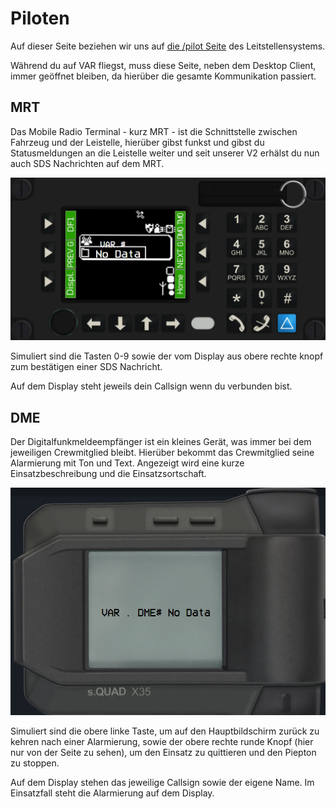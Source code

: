 # Piloten

Auf dieser Seite beziehen wir uns auf [die /pilot Seite](https://lst.premiumag.de/pilot) des Leitstellensystems.

Während du auf VAR fliegst, muss diese Seite, neben dem Desktop Client, immer geöffnet bleiben, da hierüber die gesamte Kommunikation passiert.

## MRT

Das Mobile Radio Terminal - kurz MRT - ist die Schnittstelle zwischen Fahrzeug und der Leistelle, hierüber gibst funkst und gibst du Statusmeldungen an die Leistelle weiter und seit unserer V2 erhälst du nun auch SDS Nachrichten auf dem MRT.

![MRT](assets/mrt.png)

Simuliert sind die Tasten 0-9 sowie der vom Display aus obere rechte knopf zum bestätigen einer SDS Nachricht.

Auf dem Display steht jeweils dein Callsign wenn du verbunden bist.

## DME

Der Digitalfunkmeldeempfänger ist ein kleines Gerät, was immer bei dem jeweiligen Crewmitglied bleibt. Hierüber bekommt das Crewmitglied seine Alarmierung mit Ton und Text. Angezeigt wird eine kurze Einsatzbeschreibung und die Einsatzsortschaft.

![DME](assets/dme.png)

Simuliert sind die obere linke Taste, um auf den Hauptbildschirm zurück zu kehren nach einer Alarmierung, sowie der obere rechte runde Knopf (hier nur von der Seite zu sehen), um den Einsatz zu quittieren und den Piepton zu stoppen.

Auf dem Display stehen das jeweilige Callsign sowie der eigene Name. Im Einsatzfall steht die Alarmierung auf dem Display.
